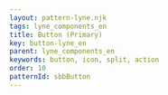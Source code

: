 ```yaml
---
layout: pattern-lyne.njk
tags: lyne_components_en
title: Button (Primary)
key: button-lyne_en
parent: lyne_components_en
keywords: button, icon, split, action
order: 10
patternId: sbbButton
---
```

